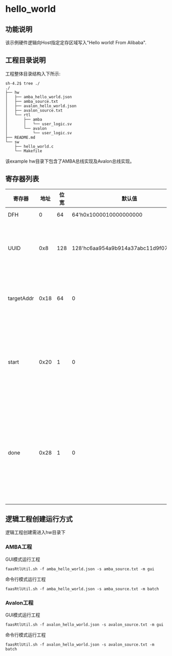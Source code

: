 # hello_world
## 功能说明
该示例硬件逻辑向Host指定定存区域写入"Hello world! From Alibaba".
## 工程目录说明
工程整体目录结构入下所示:
```shell 
sh-4.2$ tree ./
./
├── hw
│   ├── amba_hello_world.json   
│   ├── amba_source.txt
│   ├── avalon_hello_world.json
│   ├── avalon_source.txt
│   └── rtl
│       ├── amba
│       │   └── user_logic.sv
│       └── avalon
│           └── user_logic.sv
├── README.md
└── sw
    ├── hello_world.c
    └── Makefile
```
该example hw目录下包含了AMBA总线实现及Avalon总线实现。
## 寄存器列表
寄存器 |地址 | 位宽 | 默认值 |属性 | 说明
---------|---------|----------|---------|---------|---------
 DFH | 0 | 64 | 64'h0x1000010000000000|RO|AFU DFH
 UUID |0x8 | 128 | 128'hc6aa954a9b914a37abc11d9f0709dcc3 |RO | AFU UUID,与JSON中的uuid值对应。
 targetAddr| 0x18 | 64 | 0|RW |待写入host内存地址，有host进行配置
 start|0x20|1|0|RW|启动指令,host写1启动逻辑数据发送，发送完成后逻辑自动清零
 done|0x28|1|0 |RO| 数据发送完成标志。Host启动数据发送时逻辑自动清零，数据发送完成后逻辑自动置1.

## 逻辑工程创建运行方式
逻辑工程创建需进入hw目录下
### AMBA工程
GUI模式运行工程
```shell
faasRtlUtil.sh -f amba_hello_world.json -s amba_source.txt -m gui
```
命令行模式运行工程
```shell
faasRtlUtil.sh -f amba_hello_world.json -s amba_source.txt -m batch
```
### Avalon工程
GUI模式运行工程
```shell
faasRtlUtil.sh -f avalon_hello_world.json -s avalon_source.txt -m gui
```
命令行模式运行工程
```shell
faasRtlUtil.sh -f avalon_hello_world.json -s avalon_source.txt -m batch
```